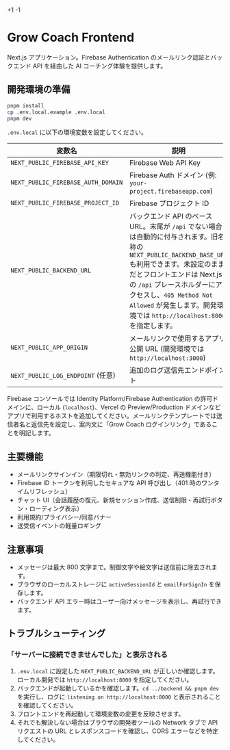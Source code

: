 +1
-1

# Grow Coach Frontend

Next.js アプリケーション。Firebase Authentication のメールリンク認証とバックエンド API を経由した AI コーチング体験を提供します。

## 開発環境の準備

```bash
pnpm install
cp .env.local.example .env.local
pnpm dev
```

`.env.local` に以下の環境変数を設定してください。

| 変数名 | 説明 |
| --- | --- |
| `NEXT_PUBLIC_FIREBASE_API_KEY` | Firebase Web API Key |
| `NEXT_PUBLIC_FIREBASE_AUTH_DOMAIN` | Firebase Auth ドメイン (例: `your-project.firebaseapp.com`) |
| `NEXT_PUBLIC_FIREBASE_PROJECT_ID` | Firebase プロジェクト ID |
| `NEXT_PUBLIC_BACKEND_URL` | バックエンド API のベース URL。末尾が `/api` でない場合は自動的に付与されます。旧名称の `NEXT_PUBLIC_BACKEND_BASE_URL` も利用できます。未設定のままだとフロントエンドは Next.js の `/api` プレースホルダーにアクセスし、`405 Method Not Allowed` が発生します。開発環境では `http://localhost:8000` を指定します。|
| `NEXT_PUBLIC_APP_ORIGIN` | メールリンクで使用するアプリ公開 URL (開発環境では `http://localhost:3000`) |
| `NEXT_PUBLIC_LOG_ENDPOINT` (任意) | 追加のログ送信先エンドポイント |

Firebase コンソールでは Identity Platform/Firebase Authentication の許可ドメインに、ローカル (`localhost`)、Vercel の Preview/Production ドメインなどアプリで利用するホストを追加してください。メールリンクテンプレートでは送信者名と返信先を設定し、案内文に「Grow Coach ログインリンク」であることを明記します。

## 主要機能

- メールリンクサインイン（期限切れ・無効リンクの判定、再送機能付き）
- Firebase ID トークンを利用したセキュアな API 呼び出し（401 時のワンタイムリフレッシュ）
- チャット UI（会話履歴の復元、新規セッション作成、送信制限・再試行ボタン・ローディング表示）
- 利用規約/プライバシー/同意バナー
- 送受信イベントの軽量ロギング

## 注意事項

- メッセージは最大 800 文字まで。制御文字や絵文字は送信前に除去されます。
- ブラウザのローカルストレージに `activeSessionId` と `emailForSignIn` を保存します。
- バックエンド API エラー時はユーザー向けメッセージを表示し、再試行できます。

## トラブルシューティング

### 「サーバーに接続できませんでした」と表示される

1. `.env.local` に設定した `NEXT_PUBLIC_BACKEND_URL` が正しいか確認します。ローカル開発では `http://localhost:8000` を指定してください。
2. バックエンドが起動しているかを確認します。`cd ../backend && pnpm dev` を実行し、ログに `listening on http://localhost:8000` と表示されることを確認してください。
3. フロントエンドを再起動して環境変数の変更を反映させます。
4. それでも解決しない場合はブラウザの開発者ツールの Network タブで API リクエストの URL とレスポンスコードを確認し、CORS エラーなどを特定してください。
